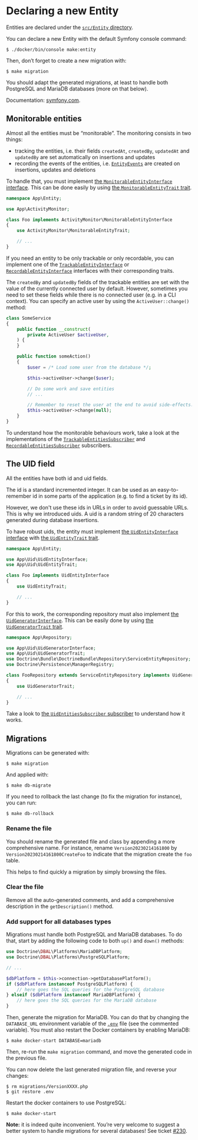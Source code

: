 # Declaring a new Entity

Entities are declared under the [`src/Entity` directory](/src/Entity).

You can declare a new Entity with the default Symfony console command:

```console
$ ./docker/bin/console make:entity
```

Then, don’t forget to create a new migration with:

```console
$ make migration
```

You should adapt the generated migrations, at least to handle both PostgreSQL and MariaDB databases (more on that below).

Documentation: [symfony.com](https://symfony.com/doc/current/doctrine.html).

## Monitorable entities

Almost all the entities must be “monitorable”.
The monitoring consists in two things:

- tracking the entities, i.e. their fields `createdAt`, `createdBy`, `updatedAt` and `updatedBy` are set automatically on insertions and updates
- recording the events of the entities, i.e. [`EntityEvents`](/src/Entity/EntityEvent.php) are created on insertions, updates and deletions

To handle that, you must implement [the `MonitorableEntityInterface` interface](/src/ActivityMonitor/MonitorableEntityInterface.php).
This can be done easily by using [the `MonitorableEntityTrait` trait](/src/ActivityMonitor/MonitorableEntityTrait.php).

```php
namespace App\Entity;

use App\ActivityMonitor;

class Foo implements ActivityMonitor\MonitorableEntityInterface
{
    use ActivityMonitor\MonitorableEntityTrait;

    // ...
}
```

If you need an entity to be only trackable or only recordable, you can implement one of the [`TrackableEntityInterface`](/src/ActivityMonitor/TrackableEntityInterface.php) or [`RecordableEntityInterface`](/src/ActivityMonitor/RecordableEntityInterface.php) interfaces with their corresponding traits.

The `createdBy` and `updatedBy` fields of the trackable entities are set with the value of the currently connected user by default.
However, sometimes you need to set these fields while there is no connected user (e.g. in a CLI context).
You can specify an active user by using the `ActiveUser::change()` method:

```php
class SomeService
{
    public function __construct(
        private ActiveUser $activeUser,
    ) {
    }

    public function someAction()
    {
        $user = /* Load some user from the database */;

        $this->activeUser->change($user);

        // Do some work and save entities
        // ...

        // Remember to reset the user at the end to avoid side-effects.
        $this->activeUser->change(null);
    }
}
```

To understand how the monitorable behaviours work, take a look at the implementations of the [`TrackableEntitiesSubscriber`](/src/ActivityMonitor/TrackableEntitiesSubscriber.php) and [`RecordableEntitiesSubscriber`](/src/ActivityMonitor/RecordableEntitiesSubscriber.php) subscribers.

## The UID field

All the entities have both id and uid fields.

The id is a standard incremented integer.
It can be used as an easy-to-remember id in some parts of the application (e.g. to find a ticket by its id).

However, we don't use these ids in URLs in order to avoid guessable URLs.
This is why we introduced uids.
A uid is a random string of 20 characters generated during database insertions.

To have robust uids, the entity must implement [the `UidEntityInterface` interface](/src/Uid/UidEntityInterface.php) with [the `UidEntityTrait` trait](/src/Uid/UidEntityTrait.php).

```php
namespace App\Entity;

use App\Uid\UidEntityInterface;
use App\Uid\UidEntityTrait;

class Foo implements UidEntityInterface
{
    use UidEntityTrait;

    // ...
}
```

For this to work, the corresponding repository must also implement [the `UidGeneratorInterface`](/src/Uid/UidGeneratorInterface.php).
This can be easily done by using [the `UidGeneratorTrait` trait](/src/Uid/UidGeneratorTrait.php).

```php
namespace App\Repository;

use App\Uid\UidGeneratorInterface;
use App\Uid\UidGeneratorTrait;
use Doctrine\Bundle\DoctrineBundle\Repository\ServiceEntityRepository;
use Doctrine\Persistence\ManagerRegistry;

class FooRepository extends ServiceEntityRepository implements UidGeneratorInterface
{
    use UidGeneratorTrait;

    // ...
}
```

Take a look to [the `UidEntitiesSubscriber` subscriber](/src/Uid/UidEntitiesSubscriber.php) to understand how it works.

## Migrations

Migrations can be generated with:

```console
$ make migration
```

And applied with:

```console
$ make db-migrate
```

If you need to rollback the last change (to fix the migration for instance), you can run:

```console
$ make db-rollback
```

### Rename the file

You should rename the generated file and class by appending a more comprehensive name.
For instance, rename `Version20230214161800` by `Version20230214161800CreateFoo` to indicate that the migration create the `foo` table.

This helps to find quickly a migration by simply browsing the files.

### Clear the file

Remove all the auto-generated comments, and add a comprehensive description in the `getDescription()` method.

### Add support for all databases types

Migrations must handle both PostgreSQL and MariaDB databases.
To do that, start by adding the following code to both `up()` and `down()` methods:

```php
use Doctrine\DBAL\Platforms\MariaDBPlatform;
use Doctrine\DBAL\Platforms\PostgreSQLPlatform;

// ...

$dbPlatform = $this->connection->getDatabasePlatform();
if ($dbPlatform instanceof PostgreSQLPlatform) {
    // here goes the SQL queries for the PostgreSQL database
} elseif ($dbPlatform instanceof MariaDBPlatform) {
    // here goes the SQL queries for the MariaDB database
}
```

Then, generate the migration for MariaDB.
You can do that by changing the `DATABASE_URL` environment variable of the [`.env`](/.env) file (see the commented variable).
You must also restart the Docker containers by enabling MariaDB:

```console
$ make docker-start DATABASE=mariadb
```

Then, re-run the `make migration` command, and move the generated code in the previous file.

You can now delete the last generated migration file, and reverse your changes:

```console
$ rm migrations/VersionXXXX.php
$ git restore .env
```

Restart the docker containers to use PostgreSQL:

```console
$ make docker-start
```

**Note:** it is indeed quite inconvenient.
You’re very welcome to suggest a better system to handle migrations for several databases!
See ticket [#230](https://github.com/Probesys/bileto/issues/230).
